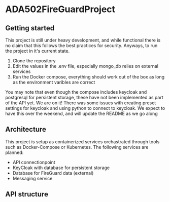 # ADA502FireGuardProject

## Getting started
This project is still under heavy development, and while functional there is no claim that this follows the best practices for security. Anyways, to run the project in it's current state.
1. Clone the repository
2. Edit the values in the .env file, especially mongo_db relies on external services
3. Run the Docker compose, everything should work out of the box as long as the environment varibles are correct

You may note that even though the compose includes keycloak and postgresql for persistent storage, these have not been implemented as part of the API yet. We are on it! There was some issues with creating preset settings for keycloak and using python to connect to keycloak. We expect to have this over the weekend, and will update the README as we go along

## Architecture
This project is setup as containerized services orchastrated through tools such as Docker-Compose or Kubernetes. The following services are planned:
- API connectionpoint
- KeyCloak with database for persistent storage
- Database for FireGuard data (external) 
- Messaging service

## API structure
